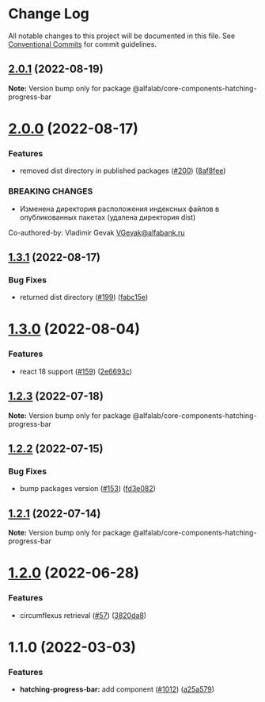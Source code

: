 # Change Log

All notable changes to this project will be documented in this file.
See [Conventional Commits](https://conventionalcommits.org) for commit guidelines.

## [2.0.1](https://github.com/core-ds/core-components/compare/@alfalab/core-components-hatching-progress-bar@2.0.0...@alfalab/core-components-hatching-progress-bar@2.0.1) (2022-08-19)

**Note:** Version bump only for package @alfalab/core-components-hatching-progress-bar





# [2.0.0](https://github.com/core-ds/core-components/compare/@alfalab/core-components-hatching-progress-bar@1.3.1...@alfalab/core-components-hatching-progress-bar@2.0.0) (2022-08-17)


### Features

* removed dist directory in published packages ([#200](https://github.com/core-ds/core-components/issues/200)) ([8af8fee](https://github.com/core-ds/core-components/commit/8af8fee53ca0bd19fa2d1ca1422e0df23096e2c8))


### BREAKING CHANGES

* Изменена директория расположения индексных файлов в опубликованных пакетах (удалена
директория dist)

Co-authored-by: Vladimir Gevak <VGevak@alfabank.ru>





## [1.3.1](https://github.com/core-ds/core-components/compare/@alfalab/core-components-hatching-progress-bar@1.3.0...@alfalab/core-components-hatching-progress-bar@1.3.1) (2022-08-17)


### Bug Fixes

* returned dist directory ([#199](https://github.com/core-ds/core-components/issues/199)) ([fabc15e](https://github.com/core-ds/core-components/commit/fabc15effa1457ca65ec7238206f1b1fc2a2a613))





# [1.3.0](https://github.com/core-ds/core-components/compare/@alfalab/core-components-hatching-progress-bar@1.2.3...@alfalab/core-components-hatching-progress-bar@1.3.0) (2022-08-04)


### Features

* react 18 support ([#159](https://github.com/core-ds/core-components/issues/159)) ([2e6693c](https://github.com/core-ds/core-components/commit/2e6693c62f534e333aadb7d3fff4ffd78ac84c63))





## [1.2.3](https://github.com/core-ds/core-components/compare/@alfalab/core-components-hatching-progress-bar@1.2.2...@alfalab/core-components-hatching-progress-bar@1.2.3) (2022-07-18)

**Note:** Version bump only for package @alfalab/core-components-hatching-progress-bar





## [1.2.2](https://github.com/core-ds/core-components/compare/@alfalab/core-components-hatching-progress-bar@1.2.1...@alfalab/core-components-hatching-progress-bar@1.2.2) (2022-07-15)


### Bug Fixes

* bump packages version ([#153](https://github.com/core-ds/core-components/issues/153)) ([fd3e082](https://github.com/core-ds/core-components/commit/fd3e08205672129cdce04e1000c673f2cd9c10da))





## [1.2.1](https://github.com/core-ds/core-components/compare/@alfalab/core-components-hatching-progress-bar@1.2.0...@alfalab/core-components-hatching-progress-bar@1.2.1) (2022-07-14)

**Note:** Version bump only for package @alfalab/core-components-hatching-progress-bar





# [1.2.0](https://github.com/core-ds/core-components/compare/@alfalab/core-components-hatching-progress-bar@1.1.2...@alfalab/core-components-hatching-progress-bar@1.2.0) (2022-06-28)


### Features

* circumflexus retrieval ([#57](https://github.com/core-ds/core-components/issues/57)) ([3820da8](https://github.com/core-ds/core-components/commit/3820da818bcdcbee6904c648b3e29c3c828fe202))





# 1.1.0 (2022-03-03)


### Features


* **hatching-progress-bar:** add component ([#1012](https://github.com/core-ds/core-components/issues/1012)) ([a25a579](https://github.com/core-ds/core-components/commit/a25a5793df91c9e9cf213c7d1215c771c1851141))
